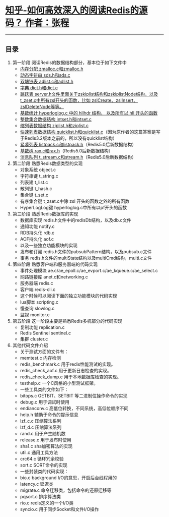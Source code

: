 # [知乎-如何高效深入的阅读Redis的源码？ 作者：张程](https://www.zhihu.com/question/28677076)

---

## 目录

1. 第一阶段 阅读Redis的数据结构部分，基本位于如下文件中
    - [内存分配 zmalloc.c和zmalloc.h](./first_stage/Redis源码-内存分配zmalloc.md)
    - [动态字符串 sds.h和sds.c](./first_stage/Redis源码-动态字符串sds.md)
    - [双端链表 adlist.c和adlist.h](./first_stage/Redis源码-双端链表adlist.md)
    - [字典 dict.h和dict.c](./first_stage/Redis源码-字典dict.md)
    - [跳跃表 server.h文件里面关于zskiplist结构和zskiplistNode结构，以及t_zset.c中所有zsl开头的函数，比如 zslCreate、zslInsert、zslDeleteNode等等。](./first_stage/Redis源码-有序集合zset.md)
    - [基数统计 hyperloglog.c 中的 hllhdr 结构， 以及所有以 hll 开头的函数](./first_stage/Redis源码-基数统计hyperloglog.md)
    - [整数集合数据结构 intset.h和intset.c](./first_stage/Redis源码-整数集合intset.md)
    - [缩列表数据结构 ziplist.h和ziplist.c](./first_stage/Redis源码-压缩列表ziplist.md)
    - [快速列表数据结构 quicklist.h和quicklist.c](./first_stage/Redis源码-快速列表quicklist.md)（因为原作者的这篇答案是写于Redis3.2版本之前的，所以没有quicklist结构）
    - [紧凑列表 listpack.c和listpack.h](./first_stage/Redis源码-紧凑列表listpack.md)（Redis5.0后新数据结构）
    - [基数树 rax.c和rax.h](./first_stage/Redis源码-基数树rax.md)（Redis5.0后新数据结构）
    - [消息队列 t_stream.c和stream.h](./first_stage/Redis源码-消息队列stream.md)（Redis5.0后新数据结构）
2. 第二阶段 熟悉Redis数据类型的实现
    - 对象系统 object.c
    - 字符串键 t_string.c
    - 列表建 t_list.c
    - 散列键 t_hash.c
    - 集合键 t_set.c
    - 有序集合键 t_zset.c中除 zsl 开头的函数之外的所有函数
    - HyperLogLog键 hyperloglog.c中所有以pf开头的函数
3. 第三阶段 熟悉Redis数据库的实现
    - 数据库实现 redis.h文件中的redisDb结构，以及db.c文件
    - 通知功能 notify.c
    - RDB持久化 rdb.c
    - AOF持久化 aof.c
    - 以及一些独立功能模块的实现
    - 发布和订阅 redis.h文件的pubsubPattern结构，以及pubsub.c文件
    - 事务 redis.h文件的multiState结构以及multiCmd结构，multi.c文件
4. 第四阶段 熟悉客户端和服务器端的代码实现
    - 事件处理模块 ae.c/ae_epoll.c/ae_evport.c/ae_kqueue.c/ae_select.c
    - 网路链接库 anet.c和networking.c
    - 服务器端 redis.c
    - 客户端 redis-cli.c
    - 这个时候可以阅读下面的独立功能模块的代码实现
    - lua脚本 scripting.c
    - 慢查询 slowlog.c
    - 监视 monitor.c
5. 第五阶段 这一阶段主要是熟悉Redis多机部分的代码实现
    - 复制功能 replication.c
    - Redis Sentinel sentinel.c
    - 集群 cluster.c
6. 其他代码文件介绍
    - 关于测试方面的文件有：
    - memtest.c 内存检测
    - redis_benchmark.c 用于redis性能测试的实现。
    - redis_check_aof.c 用于更新日志检查的实现。
    - redis_check_dump.c 用于本地数据库检查的实现。
    - testhelp.c 一个C风格的小型测试框架。
    - 一些工具类的文件如下：
    - bitops.c GETBIT、SETBIT 等二进制位操作命令的实现
    - debug.c 用于调试时使用
    - endianconv.c 高低位转换，不同系统，高低位顺序不同
    - help.h 辅助于命令的提示信息
    - lzf_c.c 压缩算法系列
    - lzf_d.c 压缩算法系列
    - rand.c 用于产生随机数
    - release.c 用于发布时使用
    - sha1.c sha加密算法的实现
    - util.c 通用工具方法
    - crc64.c 循环冗余校验
    - sort.c SORT命令的实现
    - 一些封装类的代码实现：
    - bio.c background I/O的意思，开启后台线程用的
    - latency.c 延迟类
    - migrate.c 命令迁移类，包括命令的还原迁移等
    - pqsort.c 排序算法类
    - rio.c redis定义的一个I/O类
    - syncio.c 用于同步Socket和文件I/O操作
